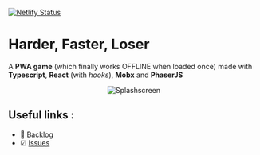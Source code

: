 [![Netlify Status](https://api.netlify.com/api/v1/badges/b0cb21c4-399c-4c26-86f5-c28eb6773b84/deploy-status)](https://app.netlify.com/sites/harder-faster-loser/deploys)
# Harder, Faster, Loser

A **PWA game** (which finally works OFFLINE when loaded once) made with **Typescript**, **React** (with _hooks_), **Mobx** and **PhaserJS**

<p align="center">
  <img alt="Splashscreen" src="https://image.noelshack.com/fichiers/2019/06/4/1549565377-ezgif-5-40d9223a56c6.gif"/>
</p>

## Useful links :

- 📅 [Backlog](https://github.com/Liinkiing/harder-faster-loser/projects/1)
- ☑ [Issues](https://github.com/Liinkiing/harder-faster-loser/issues?q=is%3Aissue+is%3Aopen+sort%3Aupdated-desc)
